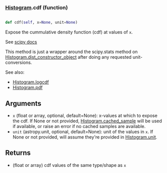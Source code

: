 ### [Histogram](Histogram.md).cdf (function)


```py

def cdf(self, x=None, unit=None)

```



Expose the cummulative density function (cdf) at values of `x`.

See [scipy docs](https://docs.scipy.org/doc/scipy/reference/generated/scipy.stats.rv_continuous.cdf.html)

This method is just a wrapper around the scipy.stats method on
[Histogram.dist_constructor_object](Histogram.dist_constructor_object.md) after doing any requested unit-conversions.

See also:

* [Histogram.logcdf](Histogram.logcdf.md)
* [Histogram.pdf](Histogram.pdf.md)

Arguments
----------
* `x` (float or array, optional, default=None): x-values at which to
    expose the cdf.  If None or not provided, [Histogram.cached_sample](Histogram.cached_sample.md)
    will be used if available, or raise an error if no cached samples
    are available.
* `unit` (astropy.unit, optional, default=None): unit of the values
    in `x`.  If None or not provided, will assume they're provided in
    [Histogram.unit](Histogram.unit.md).

Returns
---------
* (float or array) cdf values of the same type/shape as `x`


